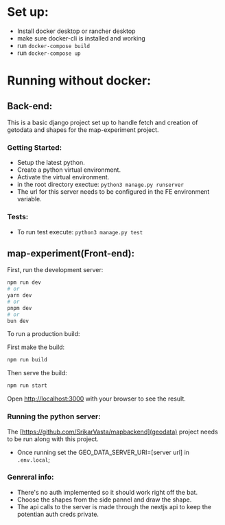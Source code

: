 # Set up:

- Install docker desktop or rancher desktop
- make sure docker-cli is installed and working
- run `docker-compose build`
- run `docker-compose up`

# Running without docker:

## Back-end:
This is a basic django project set up to handle fetch and creation of getodata and shapes for the map-experiment project.

### Getting Started:

- Setup the latest python.
- Create a python virtual environment.
- Activate the virtual environment.
- in the root directory exectue: `python3 manage.py runserver`
- The url for this server needs to be configured in the FE environment variable.

### Tests:

- To run test execute: `python3 manage.py test`

## map-experiment(Front-end):

First, run the development server:

```bash
npm run dev
# or
yarn dev
# or
pnpm dev
# or
bun dev
```

To run a production build:

First make the build:
```bash
npm run build
```

Then serve the build:
```bash
npm run start
```


Open [http://localhost:3000](http://localhost:3000) with your browser to see the result.

### Running the python server:
The [https://github.com/SrikarVasta/mapbackend](geodata) project needs to be run along with this project.

- Once running set the GEO_DATA_SERVER_URI=[server url] in `.env.local`;

### Genreral info:

- There's no auth implemented so it should work right off the bat.
- Choose the shapes from the side pannel and draw the shape.
- The api calls to the server is made through the nextjs api to keep the potentian auth creds private.
